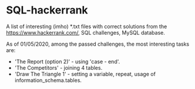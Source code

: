 # SQL-hackerrank
A list of interesting (imho) *.txt files with correct solutions from the https://www.hackerrank.com/, SQL challenges, MySQL database.

As of 01/05/2020, among the passed challenges, the most interesting tasks are:
* 'The Report (option 2)' - using 'case - end'.
* 'The Competitors' - joining 4 tables.
* 'Draw The Triangle 1' - setting a variable, repeat, usage of information_schema.tables.
